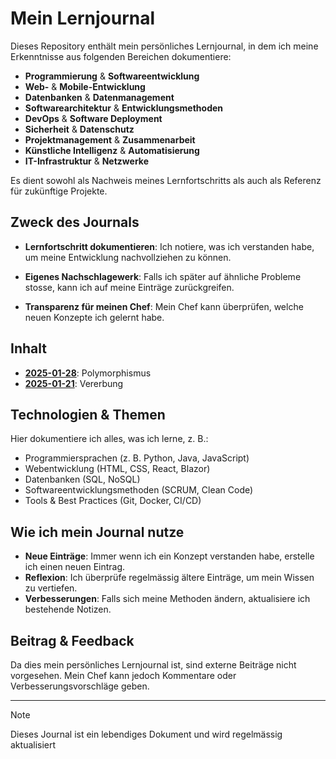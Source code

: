 # Mein Lernjournal

Dieses Repository enthält mein persönliches Lernjournal, in dem ich meine Erkenntnisse aus folgenden Bereichen dokumentiere:

- **Programmierung** & **Softwareentwicklung**
- **Web-** & **Mobile-Entwicklung**
- **Datenbanken** & **Datenmanagement**
- **Softwarearchitektur** & **Entwicklungsmethoden**
- **DevOps** & **Software Deployment**
- **Sicherheit** & **Datenschutz**
- **Projektmanagement** & **Zusammenarbeit**
- **Künstliche Intelligenz** & **Automatisierung**
- **IT-Infrastruktur** & **Netzwerke**

Es dient sowohl als Nachweis meines Lernfortschritts als auch als Referenz für zukünftige Projekte.

## Zweck des Journals

-   **Lernfortschritt dokumentieren**: Ich notiere, was ich verstanden habe, um meine Entwicklung nachvollziehen zu können.

-   **Eigenes Nachschlagewerk**: Falls ich später auf ähnliche Probleme stosse, kann ich auf meine Einträge zurückgreifen.

-   **Transparenz für meinen Chef**: Mein Chef kann überprüfen, welche neuen Konzepte ich gelernt habe.

## Inhalt

-   **[2025-01-28](./2025-01-28/)**: Polymorphismus
-   **[2025-01-21](./2025-01-21/)**: Vererbung

## Technologien & Themen

Hier dokumentiere ich alles, was ich lerne, z. B.:

-   Programmiersprachen (z. B. Python, Java, JavaScript)
-   Webentwicklung (HTML, CSS, React, Blazor)
-   Datenbanken (SQL, NoSQL)
-   Softwareentwicklungsmethoden (SCRUM, Clean Code)
-   Tools & Best Practices (Git, Docker, CI/CD)

## Wie ich mein Journal nutze

-   **Neue Einträge**: Immer wenn ich ein Konzept verstanden habe, erstelle ich einen neuen Eintrag.
-   **Reflexion**: Ich überprüfe regelmässig ältere Einträge, um mein Wissen zu vertiefen.
-   **Verbesserungen**: Falls sich meine Methoden ändern, aktualisiere ich bestehende Notizen.

## Beitrag & Feedback

Da dies mein persönliches Lernjournal ist, sind externe Beiträge nicht vorgesehen. Mein Chef kann jedoch Kommentare oder Verbesserungsvorschläge geben.

---

> [!NOTE]
> Dieses Journal ist ein lebendiges Dokument und wird regelmässig aktualisiert
